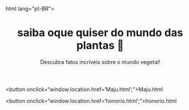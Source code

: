 html lang="pt-BR">
<head>
  <meta charset="UTF-8">
  <meta name="viewport" content="width=device-width, initial-scale=1.0">
  <title>Curiosidades de Plantas</title>
  <link rel="stylesheet" href="styles.css">
</head>
<body>
  <header>
    <h1> saiba oque quiser do mundo das plantas 🌱</h1>
    <p>Descubra fatos incríveis sobre o mundo vegetal!</p>
  </header> 




  <!-- Botão 1: redireciona para Maju.html -->
  <button onclick=“window.location.href=‘Maju.html’;”>Maju.html</button>

  <!-- Botão 2: redireciona para honorio.html -->
  <button onclick=“window.location.href=‘honorio.html’;”>honorio.html</button>

</body>
</html>

    










  











  

